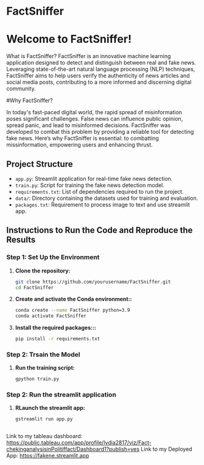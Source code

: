 # FactSniffer

# Welcome to FactSniffer!

What is FactSniffer?
FactSniffer is an innovative machine learning application designed to detect and distinguish between real and fake news. Leveraging state-of-the-art natural language processing (NLP) techniques, FactSniffer aims to help users verify the authenticity of news articles and social media posts, contributing to a more informed and discerning digital community.

#Why FactSniffer?

In today's fast-paced digital world, the rapid spread of misinformation poses significant challenges. False news can influence public opinion, spread panic, and lead to misinformed decisions. FactSniffer was developed to combat this problem by providing a reliable tool for detecting fake news. Here’s why FactSniffer is essential: to combatting missinformation, empowering users and enhancing thrust.

## Project Structure
- `app.py`: Streamlit application for real-time fake news detection.
- `train.py`: Script for training the fake news detection model.
- `requirements.txt`: List of dependencies required to run the project.
- `data/`: Directory containing the datasets used for training and evaluation.
- `packages.txt`: Requirement to process image to text and use streamlit app.

## Instructions to Run the Code and Reproduce the Results

### Step 1: Set Up the Environment
1. **Clone the repository:**
   ```sh
   git clone https://github.com/yourusername/FactSniffer.git
   cd FactSniffer
2. **Create and activate the Conda environment::**
      ```sh
   conda create --name FactSniffer python=3.9
   conda activate FactSniffer
3. **Install the required packages:::**
      ```sh
   pip install -r requirements.txt


### Step 2: Trsain the Model
1. **Run the training script:**
   ```sh
   gpython train.py
### Step 2: Run the streamlit application
1. **RLaunch the streamlit app:**
   ```sh
   gstreamlit run app.py



Link to my tableau dashboard:
https://public.tableau.com/app/profile/lydia2817/viz/Fact-chekinganalysisinPolitiffact/Dashboard1?publish=yes
Link to my Deployed App:
https://fakene.streamlit.app


